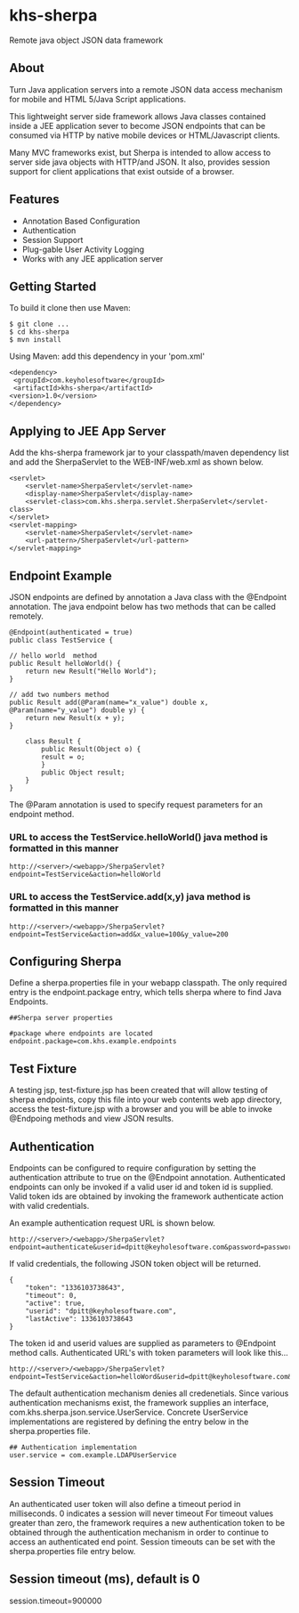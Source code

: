 khs-sherpa
==========

Remote java object JSON data framework

About
-----
Turn Java application servers into a remote JSON data access mechanism for mobile and HTML 5/Java Script applications. 

This lightweight server side framework allows Java classes contained inside a JEE application sever
to become JSON endpoints that can be consumed via HTTP by native mobile devices or HTML/Javascript clients. 

Many MVC frameworks exist, but Sherpa is intended to allow access to server side java objects with HTTP/and JSON. It 
also, provides session support for client applications that exist outside of a browser.

Features  
--------
 * Annotation Based Configuration
 * Authentication
 * Session Support 
 * Plug-gable User Activity Logging
 * Works with any JEE application server

Getting Started
---------------
To build it clone then use Maven:

    $ git clone ...
	$ cd khs-sherpa
	$ mvn install

Using Maven: add this dependency in your 'pom.xml' 

    <dependency>
   	 <groupId>com.keyholesoftware</groupId>
   	 <artifactId>khs-sherpa</artifactId>
   	<version>1.0</version>
    </dependency>
   

Applying to JEE App Server
--------------------------
Add the khs-sherpa framework jar to your classpath/maven dependency list and add the 
SherpaServlet to the WEB-INF/web.xml as shown below. 

    <servlet>	
  		<servlet-name>SherpaServlet</servlet-name>
		<display-name>SherpaServlet</display-name>
		<servlet-class>com.khs.sherpa.servlet.SherpaServlet</servlet-class>	
	</servlet>
	<servlet-mapping>
		<servlet-name>SherpaServlet</servlet-name>
		<url-pattern>/SherpaServlet</url-pattern>
	</servlet-mapping>

Endpoint Example
----------------
JSON endpoints are defined by annotation a Java class with the @Endpoint annotation. 
The java endpoint below has two methods that can be called remotely. 

    @Endpoint(authenticated = true)
	public class TestService {
	
	// hello world  method
	public Result helloWorld() {
		return new Result("Hello World");
	}
	
	// add two numbers method
	public Result add(@Param(name="x_value") double x, @Param(name="y_value") double y) {
		return new Result(x + y);
	}
		
		class Result {	
			public Result(Object o) {
			result = o;
			}
			public Object result;		
		}
	}

The @Param annotation is used to specify request parameters for an endpoint method. 

### URL to access the TestService.helloWorld() java method is formatted in this manner 

	http://<server>/<webapp>/SherpaServlet?endpoint=TestService&action=helloWorld
	     
### URL to access the TestService.add(x,y) java method is formatted in this manner

	http://<server>/<webapp>/SherpaServlet?endpoint=TestService&action=add&x_value=100&y_value=200

  
Configuring Sherpa
------------------
Define a sherpa.properties file in your webapp classpath. The only required entry is 
the endpoint.package entry, which tells sherpa where to find Java Endpoints. 


    ##Sherpa server properties

    #package where endpoints are located
    endpoint.package=com.khs.example.endpoints

Test Fixture
------------
A testing jsp, test-fixture.jsp has been created that will allow testing of sherpa endpoints, copy this 
file into your web contents web app directory, access the test-fixture.jsp with a browser and you will be able to invoke @Endpoing 
methods and view JSON results.  

Authentication
--------------
Endpoints can be configured to require configuration by setting the authentication attribute to true 
on the @Endpoint annotation. Authenticated endpoints can only be invoked if a valid user id and token
id is supplied. Valid token ids are obtained by invoking the framework authenticate action with valid 
credentials. 

An example authentication request URL is shown below. 

	http://<server>/<webapp>/SherpaServlet?endpoint=authenticate&userid=dpitt@keyholesoftware.com&password=password
         
If valid credentials, the following JSON token object will be returned. 

	{
	    "token": "1336103738643",
	    "timeout": 0,
	    "active": true,
	    "userid": "dpitt@keyholesoftware.com",
	    "lastActive": 1336103738643
	}	

The token id and userid values are supplied as parameters to @Endpoint method calls.
Authenticated URL's with token parameters will look like this...

	http://<server>/<webapp>/SherpaServlet?endpoint=TestService&action=helloWord&userid=dpitt@keyholesoftware.com&token=1336103738643

The default authentication mechanism denies all credenetials. Since various authentication mechanisms exist,
the framework supplies an interface, com.khs.sherpa.json.service.UserService. Concrete UserService implementations
are registered by defining the entry below in the sherpa.properties file.  

	## Authentication implementation
	user.service = com.example.LDAPUserService

Session Timeout
---------------

An authenticated user token will also define a timeout period in milliseconds. 0 indicates a session will never timeout
For timeout values greater than zero, the framework requires a new authentication token to be obtained through the 
authentication mechanism in order to continue to access an authenticated end point. Session timeouts can be set with 
the sherpa.properties file entry below. 

## Session timeout (ms), default is 0 
session.timeout=900000 

   

  
  
